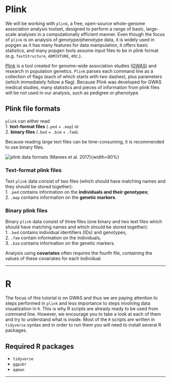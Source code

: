 # Plink

We will be working with `plink`, a free, open-source whole-genome association analysis toolset, designed to perform a range of basic, large-scale analyses in a computationally efficient manner. Even though the focus of `plink` is  on analysis of genotype/phenotype data, it is widely used in popgen as it has many features for data manipulation, it offers basic statistics, and many popgen tools assume input files to be in plink format (e.g. `fastStructure`, `ADMIXTURE`, etc.).

[Plink](https://www.cog-genomics.org/plink/1.9/) is a tool created for genome-wide association studies ([GWAS](https://www.genome.gov/genetics-glossary/Genome-Wide-Association-Studies#:~:text=A%20genome%2Dwide%20association%20study,the%20presence%20of%20a%20disease.)) and research in population genetics. `Plink` parses each command line as a collection of flags (each of which starts with two dashes), plus parameters (which immediately follow a flag). Because Plink was developed for GWAS medical studies, many statistics and pieces of information from plink files will be not used in our analysis, such as pedigree or phenotype.

## Plink file formats

`plink` can either read 
<br />1. __text-format files__ (`.ped` + `.map`) or 
<br />2. __binary files__ (`.bed` + `.bim` + `.fam`). 

Because reading large text files can be time-consuming, it is recommended to use binary files. 

![plink data formats (Marees et al. 2017)](https://www.researchgate.net/publication/323424714/figure/fig3/AS:667766705098757@1536219397189/Overview-of-various-commonly-used-PLINK-files-SNP-single-nucleotide-polymorphism_W640.jpg){width=80%}


### Text-format plink files

Text `plink` data consist of two files (which should have matching names and they should be stored together): 
<br />1. `.ped` contains information on the __individuals and their genotypes__; 
<br />2. `.map` contains information on the __genetic markers__.

### Binary plink files

Binary `plink` data consist of three files (one binary and two text files which should have matching names and which should be stored together):
<br />1. `.bed`  contains individual identifiers (IDs) and genotypes, 
<br />2. `.fam` contain information on the individuals, 
<br />3. `.bim` contains information on the genetic markers. 

Analysis using __covariates__ often requires the fourth file, containing the values of these covariates for each individual.

----

# R

The focus of this tutorial is on GWAS and thus we are paying attention to steps performed in `plink` and less importance to steps involving data visualization in `R`. This is why R scripts are already ready to be used from command line. However, we encourage you to take a look at each of them and try to understand what is inside. Most of the `R` scripts are written in `tidyverse` syntax and in order to run them you will need to install several R packages. 

## Required R packages

- `tidyverse`
- `ggpubr`
- `qqman`

----

